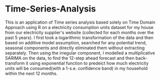 # Time-Series-Analysis
This is an application of Time series analysis based solely on Time Domain Approach using R on a electricity consumption units dataset for my house from our electricity supplier's website (collected for each months over the past 5 years). I first took a logarithmic transformation of the data and then based on additive model assumption, searched for any potential trend, seasonal components and directly eliminated them without extracting separately.
Then using the irregular component, I modelled a multiplicative SARIMA on the data, to find the 12-step ahead forecast and then back-transform it using exponential function to predeict how much electricity units will be consumed(with a 1-s.e. confidence band) in my household within the next 12 months.
